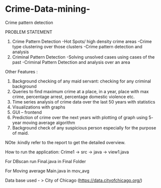 # Crime-Data-mining-
Crime pattern detection

PROBLEM STATEMENT

1. Crime Pattern Detection
-Hot Spots/ high density crime areas
-Crime type clustering over those clusters
-Crime pattern detection and analysis 
2. Criminal Pattern Detection 
-Solving unsolved cases using cases of the past
-Criminal Pattern Detection and analysis over an area

Other Features :
1.  Background checking of any maid servant: checking for any criminal background
2.   Queries to find maximum crime at a place, in a year, place with max crime, percentage arrest, percentage domestic violence etc.
3.  Time series analysis of crime data over the last 50 years with statistics
4.  Visualizations with graphs
5.  GUI – frontend
6.  Prediction of crime over the next years with plotting of graph using 5- year moving average algorithm
7. Background check of any suspicious person especially for the purpose of maid.


NOte :kindly refer to the report to get the detailed overview.

How to run the application:
Crime1 -> src -> java -> view1.java

For DBscan
run Final.java in Final Folder

For Moving average 
Main.java in mov_avg


Data base used - > City of Chicago (https://data.cityofchicago.org/)


